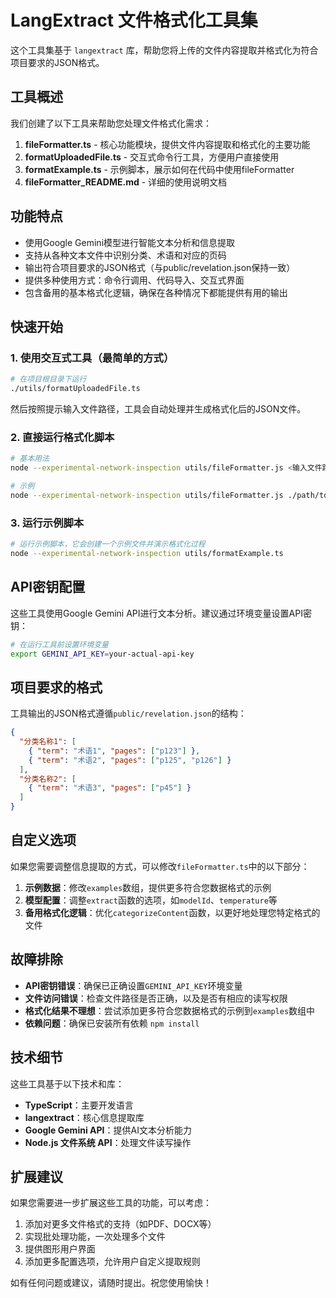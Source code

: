 # LangExtract 文件格式化工具集

这个工具集基于 `langextract` 库，帮助您将上传的文件内容提取并格式化为符合项目要求的JSON格式。

## 工具概述

我们创建了以下工具来帮助您处理文件格式化需求：

1. **fileFormatter.ts** - 核心功能模块，提供文件内容提取和格式化的主要功能
2. **formatUploadedFile.ts** - 交互式命令行工具，方便用户直接使用
3. **formatExample.ts** - 示例脚本，展示如何在代码中使用fileFormatter
4. **fileFormatter_README.md** - 详细的使用说明文档

## 功能特点

- 使用Google Gemini模型进行智能文本分析和信息提取
- 支持从各种文本文件中识别分类、术语和对应的页码
- 输出符合项目要求的JSON格式（与public/revelation.json保持一致）
- 提供多种使用方式：命令行调用、代码导入、交互式界面
- 包含备用的基本格式化逻辑，确保在各种情况下都能提供有用的输出

## 快速开始

### 1. 使用交互式工具（最简单的方式）

```bash
# 在项目根目录下运行
./utils/formatUploadedFile.ts
```

然后按照提示输入文件路径，工具会自动处理并生成格式化后的JSON文件。

### 2. 直接运行格式化脚本

```bash
# 基本用法
node --experimental-network-inspection utils/fileFormatter.js <输入文件路径> [输出文件路径]

# 示例
node --experimental-network-inspection utils/fileFormatter.js ./path/to/your/document.txt ./output/formatted.json
```

### 3. 运行示例脚本

```bash
# 运行示例脚本，它会创建一个示例文件并演示格式化过程
node --experimental-network-inspection utils/formatExample.ts
```

## API密钥配置

这些工具使用Google Gemini API进行文本分析。建议通过环境变量设置API密钥：

```bash
# 在运行工具前设置环境变量
export GEMINI_API_KEY=your-actual-api-key
```

## 项目要求的格式

工具输出的JSON格式遵循`public/revelation.json`的结构：

```json
{
  "分类名称1": [
    { "term": "术语1", "pages": ["p123"] },
    { "term": "术语2", "pages": ["p125", "p126"] }
  ],
  "分类名称2": [
    { "term": "术语3", "pages": ["p45"] }
  ]
}
```

## 自定义选项

如果您需要调整信息提取的方式，可以修改`fileFormatter.ts`中的以下部分：

1. **示例数据**：修改`examples`数组，提供更多符合您数据格式的示例
2. **模型配置**：调整`extract`函数的选项，如`modelId`、`temperature`等
3. **备用格式化逻辑**：优化`categorizeContent`函数，以更好地处理您特定格式的文件

## 故障排除

- **API密钥错误**：确保已正确设置`GEMINI_API_KEY`环境变量
- **文件访问错误**：检查文件路径是否正确，以及是否有相应的读写权限
- **格式化结果不理想**：尝试添加更多符合您数据格式的示例到`examples`数组中
- **依赖问题**：确保已安装所有依赖 `npm install`

## 技术细节

这些工具基于以下技术和库：

- **TypeScript**：主要开发语言
- **langextract**：核心信息提取库
- **Google Gemini API**：提供AI文本分析能力
- **Node.js 文件系统 API**：处理文件读写操作

## 扩展建议

如果您需要进一步扩展这些工具的功能，可以考虑：

1. 添加对更多文件格式的支持（如PDF、DOCX等）
2. 实现批处理功能，一次处理多个文件
3. 提供图形用户界面
4. 添加更多配置选项，允许用户自定义提取规则

如有任何问题或建议，请随时提出。祝您使用愉快！